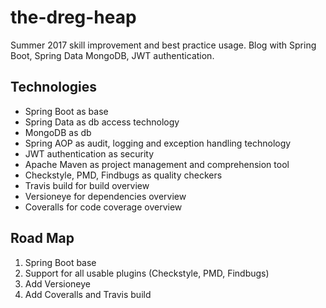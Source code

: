# the-dreg-heap
Summer 2017 skill improvement and best practice usage. Blog with Spring Boot, Spring Data MongoDB, JWT authentication.

## Technologies
* Spring Boot as base
* Spring Data as db access technology
* MongoDB as db
* Spring AOP as audit, logging and exception handling technology
* JWT authentication as security 
* Apache Maven as project management and comprehension tool
* Checkstyle, PMD, Findbugs as quality checkers
* Travis build for build overview
* Versioneye for dependencies overview
* Coveralls for code coverage overview

## Road Map
1) Spring Boot base
2) Support for all usable plugins (Checkstyle, PMD, Findbugs)
3) Add Versioneye
4) Add Coveralls and Travis build

